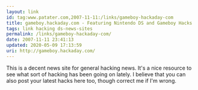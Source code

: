 ```yaml
---
layout: link
id: tag:www.patater.com,2007-11-11:/links/gameboy-hackaday-com
title: gameboy.hackaday.com - Featuring Nintendo DS and Gameboy Hacks
tags: link hacking ds-news-sites
permalink: /links/gameboy-hackaday-com/
date: 2007-11-11 23:41:13
updated: 2020-05-09 17:13:59
uri: http://gameboy.hackaday.com/
---
```

This is a decent news site for general hacking news. It's a nice resource to
see what sort of hacking has been going on lately. I believe that you can also
post your latest hacks here too, though correct me if I'm
wrong.
